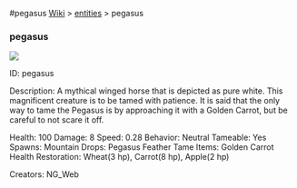 #pegasus
<a href="/wiki.html">Wiki</a> > <a href="/posts/wiki/entities/index.html">entities</a> > <a>pegasus</a>
<div class="iteminfo">
<h3>pegasus</h3>
<img class="pixelimage" src="https://dragon-force-studio.com/images/EF_wiki/pegasus.png">

<a class="iteminfoitem">ID: pegasus</a></div>
Description:  A mythical winged horse that is depicted as pure white.  This magnificent creature is to be tamed with patience.  It is said that the only way to tame the Pegasus is by approaching it with a Golden Carrot, but be careful to not scare it off.

Health: 100 
Damage:  8
Speed:  0.28
Behavior:  Neutral
Tameable:  Yes
Spawns:  Mountain
Drops:  Pegasus Feather
Tame Items:  Golden Carrot
Health Restoration:  Wheat(3 hp), Carrot(8 hp), Apple(2 hp)

Creators:  NG_Web